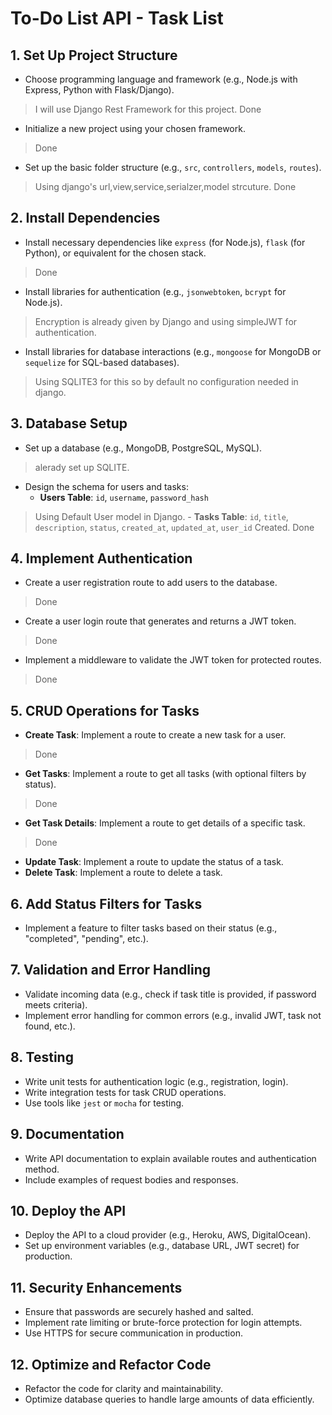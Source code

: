 # To-Do List API - Task List

## 1. **Set Up Project Structure**
   - Choose programming language and framework (e.g., Node.js with Express, Python with Flask/Django).
> I will use Django Rest Framework for this project. Done
   - Initialize a new project using your chosen framework.
> Done
   - Set up the basic folder structure (e.g., `src`, `controllers`, `models`, `routes`).
> Using django's url,view,service,serialzer,model strcuture. Done
   
## 2. **Install Dependencies**
   - Install necessary dependencies like `express` (for Node.js), `flask` (for Python), or equivalent for the chosen stack.
> Done
   - Install libraries for authentication (e.g., `jsonwebtoken`, `bcrypt` for Node.js).
> Encryption is already given by Django and using simpleJWT for authentication.
   - Install libraries for database interactions (e.g., `mongoose` for MongoDB or `sequelize` for SQL-based databases).
> Using SQLITE3 for this so by default no configuration needed in django.

## 3. **Database Setup**
   - Set up a database (e.g., MongoDB, PostgreSQL, MySQL).
> alerady set up SQLITE.
   - Design the schema for users and tasks:
     - **Users Table**: `id`, `username`, `password_hash`
> Using Default User model in Django.
     - **Tasks Table**: `id`, `title`, `description`, `status`, `created_at`, `updated_at`, `user_id`
> Created. Done

## 4. **Implement Authentication**
   - Create a user registration route to add users to the database.
> Done
   - Create a user login route that generates and returns a JWT token.
> Done
   - Implement a middleware to validate the JWT token for protected routes.
> Done

## 5. **CRUD Operations for Tasks**
   - **Create Task**: Implement a route to create a new task for a user.
> Done
   - **Get Tasks**: Implement a route to get all tasks (with optional filters by status).
> Done
   - **Get Task Details**: Implement a route to get details of a specific task.
> Done
   - **Update Task**: Implement a route to update the status of a task.
   - **Delete Task**: Implement a route to delete a task.

## 6. **Add Status Filters for Tasks**
   - Implement a feature to filter tasks based on their status (e.g., "completed", "pending", etc.).

## 7. **Validation and Error Handling**
   - Validate incoming data (e.g., check if task title is provided, if password meets criteria).
   - Implement error handling for common errors (e.g., invalid JWT, task not found, etc.).

## 8. **Testing**
   - Write unit tests for authentication logic (e.g., registration, login).
   - Write integration tests for task CRUD operations.
   - Use tools like `jest` or `mocha` for testing.

## 9. **Documentation**
   - Write API documentation to explain available routes and authentication method.
   - Include examples of request bodies and responses.

## 10. **Deploy the API**
   - Deploy the API to a cloud provider (e.g., Heroku, AWS, DigitalOcean).
   - Set up environment variables (e.g., database URL, JWT secret) for production.
   
## 11. **Security Enhancements**
   - Ensure that passwords are securely hashed and salted.
   - Implement rate limiting or brute-force protection for login attempts.
   - Use HTTPS for secure communication in production.

## 12. **Optimize and Refactor Code**
   - Refactor the code for clarity and maintainability.
   - Optimize database queries to handle large amounts of data efficiently.
